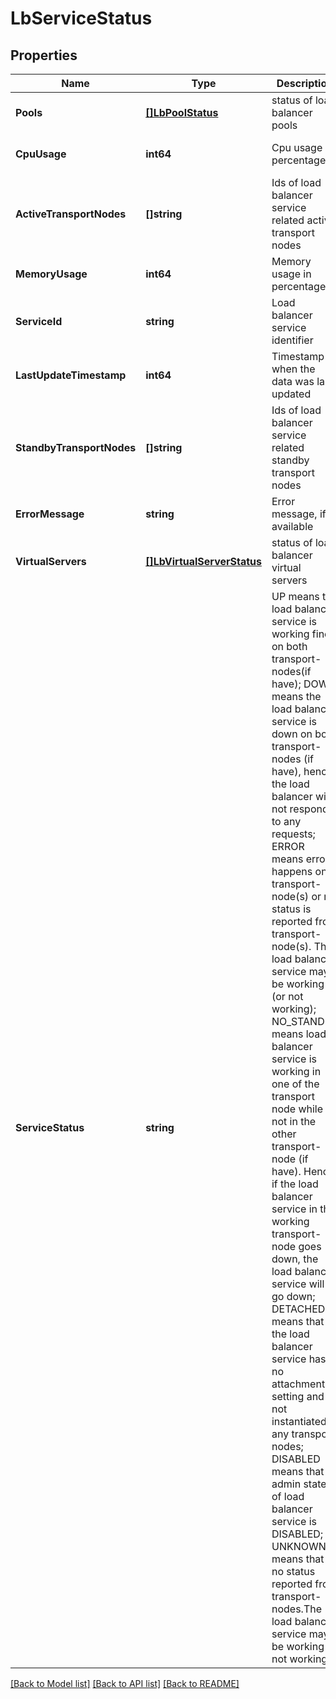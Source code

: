# LbServiceStatus

## Properties
Name | Type | Description | Notes
------------ | ------------- | ------------- | -------------
**Pools** | [**[]LbPoolStatus**](LbPoolStatus.md) | status of load balancer pools | [optional] [default to null]
**CpuUsage** | **int64** | Cpu usage in percentage | [optional] [default to null]
**ActiveTransportNodes** | **[]string** | Ids of load balancer service related active transport nodes | [optional] [default to null]
**MemoryUsage** | **int64** | Memory usage in percentage | [optional] [default to null]
**ServiceId** | **string** | Load balancer service identifier | [default to null]
**LastUpdateTimestamp** | **int64** | Timestamp when the data was last updated | [optional] [default to null]
**StandbyTransportNodes** | **[]string** | Ids of load balancer service related standby transport nodes | [optional] [default to null]
**ErrorMessage** | **string** | Error message, if available | [optional] [default to null]
**VirtualServers** | [**[]LbVirtualServerStatus**](LbVirtualServerStatus.md) | status of load balancer virtual servers | [optional] [default to null]
**ServiceStatus** | **string** | UP means the load balancer service is working fine on both transport-nodes(if have); DOWN means the load balancer service is down on both transport-nodes (if have), hence the load balancer will not respond to any requests; ERROR means error happens on transport-node(s) or no status is reported from transport-node(s). The load balancer service may be working (or not working); NO_STANDBY means load balancer service is working in one of the transport node while not in the other transport-node (if have). Hence if the load balancer service in the working transport-node goes down, the load balancer service will go down; DETACHED means that the load balancer service has no attachment setting and is not instantiated in any transport nodes; DISABLED means that admin state of load balancer service is DISABLED; UNKNOWN means that no status reported from transport-nodes.The load balancer service may be working(or not working).  | [optional] [default to null]

[[Back to Model list]](../README.md#documentation-for-models) [[Back to API list]](../README.md#documentation-for-api-endpoints) [[Back to README]](../README.md)

